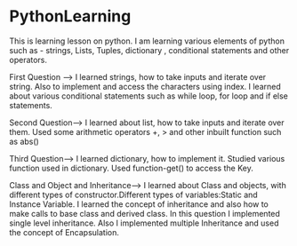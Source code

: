 # PythonLearning
This is learning lesson on python. I am learning various elements of python such as - strings, Lists, Tuples, dictionary , conditional statements and other operators.

First Question -->
I learned strings, how to take inputs and iterate over string.
Also to implement and access the characters using index.
I learned about various conditional statements such as while loop, for loop and if else statements.

Second Question-->
I learned about list, how to take inputs and iterate over them.
Used some arithmetic operators +, > and other inbuilt function such as abs()

Third Question-->
I learned dictionary, how to implement it.
Studied various function used in dictionary.
Used function-get() to access the Key.

Class and Object and Inheritance-->
I learned about Class and objects, with different types of constructor.Different types of variables:Static and Instance Variable.
I learned the concept of inheritance and also how to make calls to base class and derived class.
In this question I implemented single level inheritance.
Also I implemented multiple Inheritance and used the concept of Encapsulation. 
